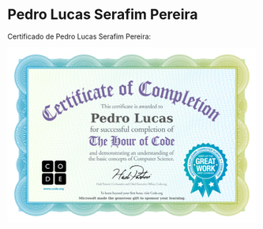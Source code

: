 # Pedro Lucas Serafim Pereira

Certificado de Pedro Lucas Serafim Pereira:

![Imagem do certificado Compute It de Pedro Lucas Serafim Pereira](certificado/pedro-lucas-serafim-pereira.jpg)

